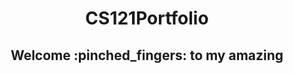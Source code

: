 <h1 align= "center"> CS121Portfolio</h1>
<h2 align= "center"> Welcome :pinched_fingers: to my amazing  </h2>

